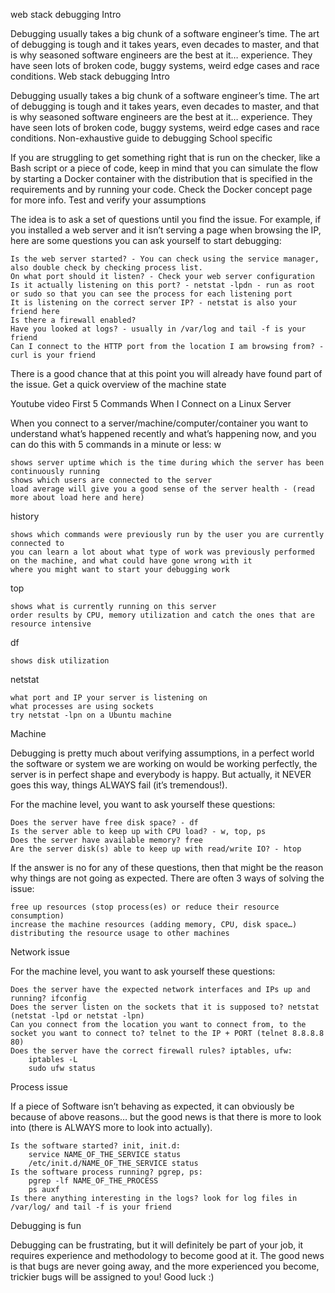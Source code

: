 web stack debugging
Intro

Debugging usually takes a big chunk of a software engineer’s time. The art of debugging is tough and it takes years, even decades to master, and that is why seasoned software engineers are the best at it… experience. They have seen lots of broken code, buggy systems, weird edge cases and race conditions. Web stack debugging
Intro

Debugging usually takes a big chunk of a software engineer’s time. The art of debugging is tough and it takes years, even decades to master, and that is why seasoned software engineers are the best at it… experience. They have seen lots of broken code, buggy systems, weird edge cases and race conditions.
Non-exhaustive guide to debugging
School specific

If you are struggling to get something right that is run on the checker, like a Bash script or a piece of code, keep in mind that you can simulate the flow by starting a Docker container with the distribution that is specified in the requirements and by running your code. Check the Docker concept page for more info.
Test and verify your assumptions

The idea is to ask a set of questions until you find the issue. For example, if you installed a web server and it isn’t serving a page when browsing the IP, here are some questions you can ask yourself to start debugging:

    Is the web server started? - You can check using the service manager, also double check by checking process list.
    On what port should it listen? - Check your web server configuration
    Is it actually listening on this port? - netstat -lpdn - run as root or sudo so that you can see the process for each listening port
    It is listening on the correct server IP? - netstat is also your friend here
    Is there a firewall enabled?
    Have you looked at logs? - usually in /var/log and tail -f is your friend
    Can I connect to the HTTP port from the location I am browsing from? - curl is your friend

There is a good chance that at this point you will already have found part of the issue.
Get a quick overview of the machine state

Youtube video First 5 Commands When I Connect on a Linux Server

When you connect to a server/machine/computer/container you want to understand what’s happened recently and what’s happening now, and you can do this with 5 commands in a minute or less:
w

    shows server uptime which is the time during which the server has been continuously running
    shows which users are connected to the server
    load average will give you a good sense of the server health - (read more about load here and here)

history

    shows which commands were previously run by the user you are currently connected to
    you can learn a lot about what type of work was previously performed on the machine, and what could have gone wrong with it
    where you might want to start your debugging work

top

    shows what is currently running on this server
    order results by CPU, memory utilization and catch the ones that are resource intensive

df

    shows disk utilization

netstat

    what port and IP your server is listening on
    what processes are using sockets
    try netstat -lpn on a Ubuntu machine

Machine

Debugging is pretty much about verifying assumptions, in a perfect world the software or system we are working on would be working perfectly, the server is in perfect shape and everybody is happy. But actually, it NEVER goes this way, things ALWAYS fail (it’s tremendous!).

For the machine level, you want to ask yourself these questions:

    Does the server have free disk space? - df
    Is the server able to keep up with CPU load? - w, top, ps
    Does the server have available memory? free
    Are the server disk(s) able to keep up with read/write IO? - htop

If the answer is no for any of these questions, then that might be the reason why things are not going as expected. There are often 3 ways of solving the issue:

    free up resources (stop process(es) or reduce their resource consumption)
    increase the machine resources (adding memory, CPU, disk space…)
    distributing the resource usage to other machines

Network issue

For the machine level, you want to ask yourself these questions:

    Does the server have the expected network interfaces and IPs up and running? ifconfig
    Does the server listen on the sockets that it is supposed to? netstat (netstat -lpd or netstat -lpn)
    Can you connect from the location you want to connect from, to the socket you want to connect to? telnet to the IP + PORT (telnet 8.8.8.8 80)
    Does the server have the correct firewall rules? iptables, ufw:
        iptables -L
        sudo ufw status

Process issue

If a piece of Software isn’t behaving as expected, it can obviously be because of above reasons… but the good news is that there is more to look into (there is ALWAYS more to look into actually).

    Is the software started? init, init.d:
        service NAME_OF_THE_SERVICE status
        /etc/init.d/NAME_OF_THE_SERVICE status
    Is the software process running? pgrep, ps:
        pgrep -lf NAME_OF_THE_PROCESS
        ps auxf
    Is there anything interesting in the logs? look for log files in /var/log/ and tail -f is your friend

Debugging is fun

Debugging can be frustrating, but it will definitely be part of your job, it requires experience and methodology to become good at it. The good news is that bugs are never going away, and the more experienced you become, trickier bugs will be assigned to you! Good luck :)

